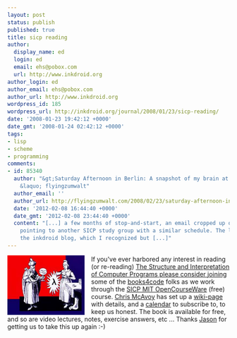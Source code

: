 ```yaml
---
layout: post
status: publish
published: true
title: sicp reading
author:
  display_name: ed
  login: ed
  email: ehs@pobox.com
  url: http://www.inkdroid.org
author_login: ed
author_email: ehs@pobox.com
author_url: http://www.inkdroid.org
wordpress_id: 185
wordpress_url: http://inkdroid.org/journal/2008/01/23/sicp-reading/
date: '2008-01-23 19:42:12 +0000'
date_gmt: '2008-01-24 02:42:12 +0000'
tags:
- lisp
- scheme
- programming
comments:
- id: 85340
  author: "&gt;Saturday Afternoon in Berlin: A snapshot of my brain at the moment
    &laquo; flyingzumwalt"
  author_email: ''
  author_url: http://flyingzumwalt.com/2008/02/23/saturday-afternoon-in-berlin-a-snapshot-of-my-brain-at-the-moment/
  date: '2012-02-08 16:44:40 +0000'
  date_gmt: '2012-02-08 23:44:40 +0000'
  content: "[...] a few months of stop-and-start, an email cropped up on the list
    pointing to another SICP study group with a similar schedule. The link referenced
    the inkdroid blog, which I recognized but [...]"
---
```


<p><a href="http://mitpress.mit.edu/sicp/"><img src="/images/sicp.jpg"
style="float: left; width: 175px; margin-right: 15px; border: none;" /></a> If you've ever harbored any interest in reading (or re-reading) <span class="Z3988"
title="ctx_ver=Z39.88-2004&amp;rft_val_fmt=info%3Aofi%2Ffmt%3Akev%3Amtx%3Abook&amp;rfr_id=info%3Asid%2Focoins.info%3Agenerator&amp;rft.genre=book&amp;rft.btitle=Structure+and+Interpretation+of+Computer+Programs&amp;rft.title=Structure+and+Interpretation+of+Computer+Programs+-+2nd+Edition+%28MIT+Electrical+Engineering+and+Computer+Science%29&amp;rft.isbn=0262011530&amp;rft.aulast=Abelson&amp;rft.aufirst=Harold&amp;rft.au=Harold+Abelson&amp;rft.au=Gerald+Jay+Sussman&amp;rft.date=1996-07&amp;rft.pub=The+MIT+Press&amp;rft.place=Cambridge%2C+Mass.&amp;rft.tpages=683&amp;rft.id=http%3A%2F%2Fwww.amazon.com%2Fgp%2Fproduct%2F0262011530%253ftag%3Dlinkbaton%2526link_code%3Dxm2%2526camp%3D2025%2526dev-t%3DD2WMXA685PFEEC"><a href="http://mitpress.mit.edu/sicp/">The Structure and Interpretation of Computer Programs</span> please consider <a href="http://groups.google.com/group/books4code/web/sicp---200801">joining</a> some of the <a href="http://groups.google.com/group/books4code">books4code</a> folks as we work through the <a href="http://ocw.mit.edu/OcwWeb/Electrical-Engineering-and-Computer-Science/6-001Spring-2005/CourseHome/index.htm">SICP MIT OpenCourseWare</a> (free) course. <a href="http://weblog.lonelylion.com/">Chris McAvoy</a> has set up a <a href="http://groups.google.com/group/books4code/web/sicp---200801">wiki-page</a> with details, and 
a <a href="http://www.google.com/calendar/embed?src=neatlo1k66fqopnodb39cm2vjk%40group.calendar.google.com">calendar</a> to subscribe to, to keep us honest. The book is available for free, and so are video lectures, notes, exercise answers, etc ... Thanks <a href="http://multiply.org/notebook">Jason</a> for getting us to take this up again :-)</p>
